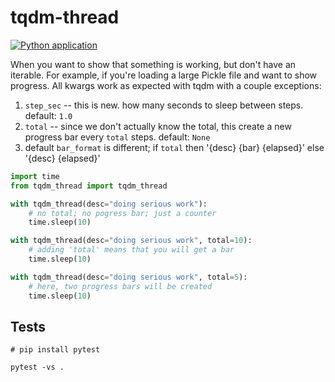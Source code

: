 tqdm-thread
===========
[![Python application](https://github.com/riklopfer/tqdm-thread/actions/workflows/python-app.yml/badge.svg)](https://github.com/riklopfer/tqdm-thread/actions/workflows/python-app.yml)

When you want to show that something is working, but don't have an iterable. For example, if you're loading a large
Pickle file and want to show progress. All kwargs work as expected with tqdm with a couple exceptions:

1. `step_sec` -- this is new. how many seconds to sleep between steps. default: `1.0`
1. `total` -- since we don't actually know the total, this create a new progress bar every `total` steps. default: `None`
1. default `bar_format` is different; if `total` then '{desc} {bar} {elapsed}' else '{desc} {elapsed}'

```python
import time
from tqdm_thread import tqdm_thread

with tqdm_thread(desc="doing serious work"):
    # no total; no pogress bar; just a counter
    time.sleep(10)

with tqdm_thread(desc="doing serious work", total=10):
    # adding 'total' means that you will get a bar
    time.sleep(10)

with tqdm_thread(desc="doing serious work", total=5):
    # here, two progress bars will be created
    time.sleep(10)


```


Tests
-----

```shell
# pip install pytest

pytest -vs .
```
